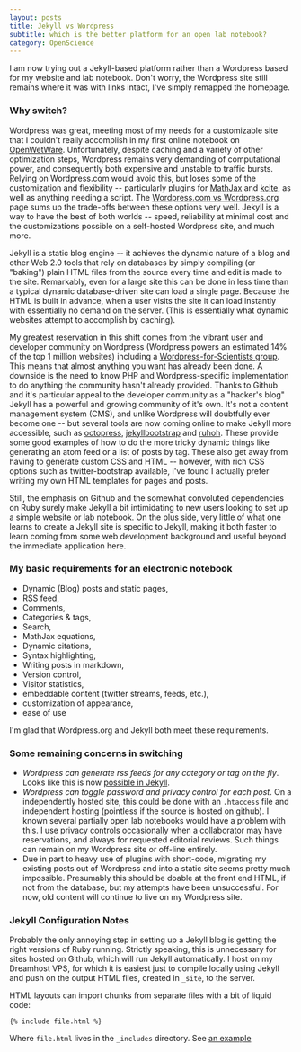 ```yaml
---
layout: posts 
title: Jekyll vs Wordpress 
subtitle: which is the better platform for an open lab notebook?
category: OpenScience
---
```


I am now trying out a Jekyll-based platform rather than a Wordpress based for 
my website and lab notebook.  Don't worry, the Wordpress site still remains where
it was with links intact, I've simply remapped the homepage.  


### Why switch?

Wordpress was great, meeting most of my needs for a customizable site that I 
couldn't really accomplish in my first online notebook on 
[OpenWetWare](http://openwetware.org). Unfortunately, despite caching and 
a variety of other optimization steps, Wordpress remains very demanding
of computational power, and consequently both expensive and unstable to traffic
bursts. Relying on Wordpress.com would avoid this, but loses some of the 
customization and flexibility -- particularly plugins for 
[MathJax](http://mathjax.org) and 
[kcite](http://wordpress.org/extend/plugins/kcite/), as well as anything 
needing a script.  The 
[Wordpress.com vs Wordpress.org](http://en.support.wordpress.com/com-vs-org/)
page sums up the trade-offs between these options very well. Jekyll is a way to have
the best of both worlds -- speed, reliability at minimal cost and the customizations 
possible on a self-hosted Wordpress site, and much more.  

Jekyll is a static blog engine -- it achieves the dynamic nature of a blog and
other Web 2.0 tools that rely on databases by simply compiling (or "baking") plain 
HTML files from the source every time and edit is made to the site. Remarkably, 
even for a large site this can be done in less time than a typical dynamic 
database-driven site can load a single page.  Because the HTML is built in advance,
when a user visits the site it can load instantly with essentially no demand on
the server. (This is essentially what dynamic websites attempt to accomplish by
caching).  


My greatest reservation in this shift comes from the vibrant user and developer
community on Wordpress (Wordpress powers an estimated 14% of the top 1 million websites)
including a 
[Wordpress-for-Scientists group](https://groups.google.com/forum/#!forum/wordpress-for-scientists). 
This means that almost anything you 
want has already been done.  A downside is the need to know PHP and Wordpress-specific 
implementation to do anything the community hasn't already provided.  Thanks to
Github and it's particular appeal to the developer community as a "hacker's blog"
Jekyll has a powerful and growing community of it's own. It's not a content management
system (CMS), and unlike Wordpress will doubtfully ever become one -- but several 
tools are now coming online to make Jekyll more accessible, such as 
[octopress](http://octopress.org/), [jekyllbootstrap](http://jekyllbootstrap.com/) 
and [ruhoh](http://ruhoh.com/). These provide some good examples of how to do the 
more tricky dynamic things like generating an atom feed or a list of posts by tag.
These also get away from having to generate custom CSS and HTML -- however, with rich
CSS options such as twitter-bootstrap available, I've found I actually prefer writing
my own HTML templates for pages and posts. 

Still, the emphasis on Github and the somewhat convoluted dependencies on Ruby surely
make Jekyll a bit intimidating to new users looking to set up a simple website or lab 
notebook.  On the plus side, very little of what one learns to create a Jekyll site
is specific to Jekyll, making it both faster to learn coming from some web development
background and useful beyond the immediate application here.  


### My basic requirements for an electronic notebook

- Dynamic (Blog) posts and static pages, 
- RSS feed, 
- Comments, 
- Categories & tags, 
- Search, 
- MathJax equations, 
- Dynamic citations, 
- Syntax highlighting, 
- Writing posts in markdown, 
- Version control, 
- Visitor statistics,
- embeddable content (twitter streams, feeds, etc.),
- customization of appearance,
- ease of use

I'm glad that Wordpress.org and Jekyll both meet these requirements.  


### Some remaining concerns in switching

- _Wordpress can generate rss feeds for any category or tag on the fly_.  Looks like this is now [possible in Jekyll](https://github.com/pattex/jekyll-tagging). 
- _Wordpress can toggle password and privacy control for each post_. On a independently hosted site, this could be done with an `.htaccess` file and independent hosting (pointless if the source is hosted on github). I known several partially open lab notebooks would have a problem with this.  I use privacy controls occasionally when a collaborator may have reservations, and always for requested editorial reviews.  Such things can remain on my Wordpress site or off-line entirely. 
- Due in part to heavy use of plugins with short-code, migrating my existing posts out of Wordpress and into a static site seems pretty much impossible.  Presumably this should be doable at the front end HTML, if not from the database, but my attempts have been unsuccessful.  For now, old content will continue to live on my Wordpress site.

### Jekyll Configuration Notes 

Probably the only annoying step in setting up a Jekyll blog is getting the right versions of Ruby running.  Strictly speaking, this is unnecessary for sites hosted on Github, which will run Jekyll automatically.  I host on my Dreamhost VPS, for which it is easiest just to compile locally using Jekyll and push on the output HTML files, created in `_site`, to the server.  

HTML layouts can import chunks from separate files with a bit of liquid code:

```
{% include file.html %}
```

Where `file.html` lives in the `_includes` directory. See [an example](https://github.com/spo11/kismetik-jekyll)
